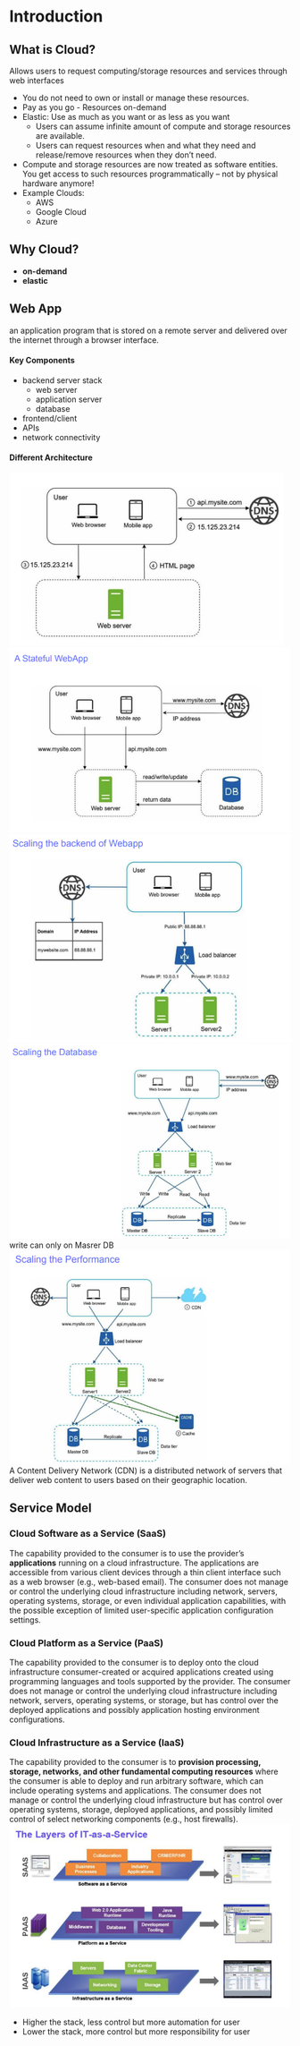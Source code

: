 # Introduction

## What is Cloud?
Allows users to request computing/storage resources and services through web interfaces
- You do not need to own or install or manage these resources.
- Pay as you go - Resources on-demand
- Elastic: Use as much as you want or as less as you want
    + Users can assume infinite amount of compute and storage resources are available.
    + Users can request resources when and what they need and release/remove resources when they don’t need.
- Compute and storage resources are now treated as software entities. You get access to such resources programmatically – not by physical hardware anymore!
- Example Clouds:
    + AWS
    + Google Cloud
    + Azure

## Why Cloud?
- **on-demand** 
- **elastic**

## Web App
an application program that is stored on a remote server and delivered over the internet through a browser interface.
#### Key Components
- backend server stack
    + web server
    + application server
    + database
- frontend/client
- APIs
- network connectivity
#### Different Architecture
![](./img/Web%20App%20Arch1.png)
![](./img/Web%20App%20Arch2.png)
![](./img/Web%20App%20Arch%20scaling1.png)
![](./img/Web%20App%20Arch%20scaling2.png)
write can only on Masrer DB
![](./img/Web%20App%20Arch%20scaling%20cache.png)
A Content Delivery Network (CDN) is a distributed network of servers that deliver web content to users based on their geographic location.

## Service Model
### Cloud Software as a Service (SaaS)
The capability provided to the consumer is to use the provider’s **applications** running on a cloud infrastructure. The applications are accessible from various client devices through a thin client interface such as a web browser (e.g., web-based email). The consumer does not manage or control the underlying cloud infrastructure including network, servers, operating systems, storage, or even individual application capabilities, with the possible exception of limited user-specific application configuration settings.
### Cloud Platform as a Service (PaaS) 
The capability provided to the consumer is to deploy onto the cloud infrastructure consumer-created or acquired applications created using programming languages and tools supported by the provider. The consumer does not manage or control the underlying cloud infrastructure including network, servers, operating systems, or storage, but has control over the deployed applications and possibly application hosting environment configurations.
### Cloud Infrastructure as a Service (IaaS) 
The capability provided to the consumer is to **provision processing, storage, networks, and other fundamental computing resources** where the consumer is able to deploy and run arbitrary software, which can include operating systems and applications. The consumer does not manage or control the underlying cloud infrastructure but has control over operating systems, storage, deployed applications, and possibly limited control of select networking components (e.g., host firewalls).
![](./img/The%20Layers%20of%20IT-as-a-Service.png)
- Higher the stack, less control but more automation for user
- Lower the stack, more control but more responsibility for user